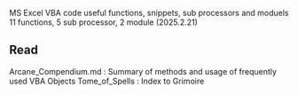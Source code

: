 MS Excel VBA code useful functions, snippets, sub processors and moduels<br>
11 functions, 5 sub processor, 2 module (2025.2.21)

## Read 
Arcane_Compendium.md : Summary of methods and usage of frequently used VBA Objects
Tome_of_Spells : Index to Grimoire
